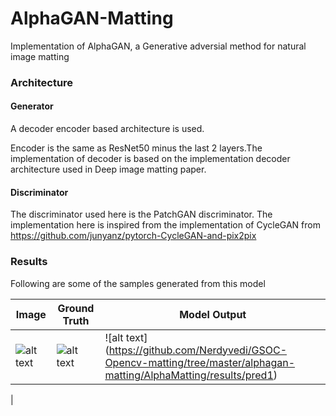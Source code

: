 # AlphaGAN-Matting
Implementation of AlphaGAN, a Generative adversial method for natural image matting

### Architecture ###

#### Generator ####  
A decoder encoder based architecture is used. 

Encoder is the same as ResNet50 minus the last 2 layers.The implementation of decoder is based on the implementation decoder architecture used in Deep image matting paper.

#### Discriminator ####
The discriminator used here is the PatchGAN discriminator. The implementation here is inspired from the implementation of CycleGAN 
from
https://github.com/junyanz/pytorch-CycleGAN-and-pix2pix


### Results ###

Following are some of the samples generated from this model

|     Image     |     Ground Truth      |     Model Output      |
| ------------- | --------------------  | --------------------- |
|![alt text](https://github.com/Nerdyvedi/GSOC-Opencv-matting/tree/master/alphagan-matting/AlphaMatting/results/img1) | ![alt text](https://github.com/Nerdyvedi/GSOC-Opencv-matting/tree/master/alphagan-matting/AlphaMatting/results/gt1) |![alt text] (https://github.com/Nerdyvedi/GSOC-Opencv-matting/tree/master/alphagan-matting/AlphaMatting/results/pred1)
|

